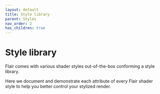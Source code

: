 ```yaml
---
layout: default
title: Style library
parent: Styles
nav_order: 2
has_children: true
---
```


# Style library

Flair comes with various shader styles out-of-the-box conforming a style library.

Here we document and demonstrate each attribute of every Flair shader style to help you better control your stylized render.
